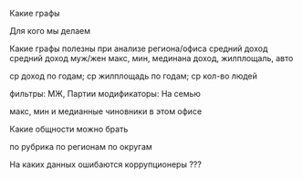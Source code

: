 Какие графы 



Для кого мы делаем


Какие графы полезны при анализе региона/офиса
средний доход
средний доход муж/жен
макс, мин, мединана  доход, жилплощаль, авто

ср доход по годам;  ср жилплощадь по годам; ср кол-во людей

фильтры: МЖ, Партии
модификаторы: На семью

макс, мин и медианные чиновники в этом офисе


Какие общности можно брать

по рубрика
по регионам
по округам

На каких данных ошибаются коррупционеры
???

